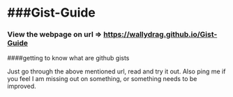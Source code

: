 ###Gist-Guide
===================

### View the webpage on url => https://wallydrag.github.io/Gist-Guide

####getting to know what are github gists

Just go through the above mentioned url, read and try it out. Also ping me if you feel I am missing out on something, or 
something needs to be improved. 


